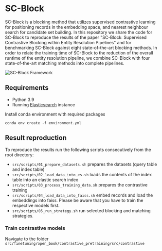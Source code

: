 # SC-Block

SC-Block is a blocking method that utilizes supervised contrastive learning for
positioning records in the embedding space, and nearest neighbour
search for candidate set building. 
In this repository we share the code for SC-Block to reproduce the results of the paper "SC-Block: Supervised Contrastive Blocking within Entity
Resolution Pipelines" and for benchmarking SC-Block
against eight state-of-the-art blocking methods. In order to relate
the training time of SC-Block to the reduction of the overall runtime
of the entity resolution pipeline, we combine SC-Block with
four state-of-the-art matching methods into complete pipelines.

![SC-Block Framework](C:\Users\alebrink\Documents\02_Research\SC-Block\SC-Block_framework.PNG)

## Requirements

* Python 3.9
* Running [Elasticsearch](https://www.elastic.co/what-is/elasticsearch) instance

Install conda environment with required packages
```
conda env create -f environment.yml
```

## Result reproduction

To reproduce the results run the following scripts consecutively from the root directory:

- `src/scripts/01_prepare_datasets.sh` prepares the datasets (query table and index table)
- `src/scripts/02_load_data_into_es.sh` loads the contents of the index table into an elastic search index
- `src/scripts/03_process_training_data.sh` prepares the contrastive training
- `src/scripts/04_load_data_into_faiss.sh` embed records and load the embeddings into faiss. Please be aware that you have to train the respective models first.
- `src/scripts/05_run_strategy.sh` run selected blocking and matching strategies.


### Train contrastive models
Navigate to the folder `src/finetuning/open_book/contrastive_pretraining/src/contrastive`

